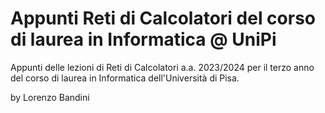 # Appunti Reti di Calcolatori del corso di laurea in Informatica @ UniPi
Appunti delle lezioni di Reti di Calcolatori a.a. 2023/2024 per il terzo anno del corso di laurea in Informatica dell'Università di Pisa.

by Lorenzo Bandini